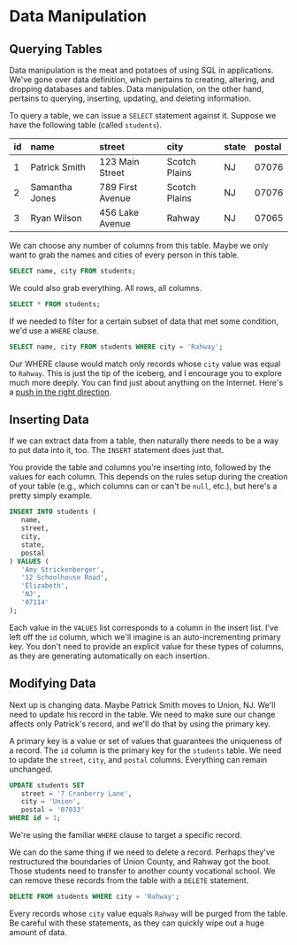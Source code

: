 # Data Manipulation

## Querying Tables

Data manipulation is the meat and potatoes of using SQL in applications. We've gone over data definition, which pertains to creating, altering, and dropping databases and tables. Data manipulation, on the other hand, pertains to querying, inserting, updating, and deleting information.

To query a table, we can issue a `SELECT` statement against it. Suppose we have the following table \(called `students`\).

| id | name | street | city | state | postal |
| :--- | :--- | :--- | :--- | :--- | :--- |
| 1 | Patrick Smith | 123 Main Street | Scotch Plains | NJ | 07076 |
| 2 | Samantha Jones | 789 First Avenue | Scotch Plains | NJ | 07076 |
| 3 | Ryan Wilson | 456 Lake Avenue | Rahway | NJ | 07065 |

We can choose any number of columns from this table. Maybe we only want to grab the names and cities of every person in this table.

```sql
SELECT name, city FROM students;
```

We could also grab everything. All rows, all columns.

```sql
SELECT * FROM students;
```

If we needed to filter for a certain subset of data that met some condition, we'd use a `WHERE` clause.

```sql
SELECT name, city FROM students WHERE city = 'Rahway';
```

Our WHERE clause would match only records whose `city` value was equal to `Rahway`. This is just the tip of the iceberg, and I encourage you to explore much more deeply. You can find just about anything on the Internet. Here's a [push in the right direction](https://www.codecademy.com/learn/learn-sql).

## Inserting Data

If we can extract data from a table, then naturally there needs to be a way to put data into it, too. The `INSERT` statement does just that.

You provide the table and columns you're inserting into, followed by the values for each column. This depends on the rules setup during the creation of your table \(e.g., which columns can or can't be `null`, etc.\), but here's a pretty simply example.

```sql
INSERT INTO students (
   name,
   street,
   city,
   state,
   postal
) VALUES (
   'Amy Strickenberger',
   '12 Schoolhouse Road',
   'Elizabeth',
   'NJ',
   '07114'
);
```

Each value in the `VALUES` list corresponds to a column in the insert list. I've left off the `id` column, which we'll imagine is an auto-incrementing primary key. You don't need to provide an explicit value for these types of columns, as they are generating automatically on each insertion.

## Modifying Data

Next up is changing data. Maybe Patrick Smith moves to Union, NJ. We'll need to update his record in the table. We need to make sure our change affects only Patrick's record, and we'll do that by using the primary key.

A primary key is a value or set of values that guarantees the uniqueness of a record. The `id` column is the primary key for the `students` table. We need to update the `street`, `city`, and `postal` columns. Everything can remain unchanged.

```sql
UPDATE students SET
   street = '7 Cranberry Lane',
   city = 'Union',
   postal = '07033'
WHERE id = 1;
```

We're using the familiar `WHERE` clause to target a specific record.

We can do the same thing if we need to delete a record. Perhaps they've restructured the boundaries of Union County, and Rahway got the boot. Those students need to transfer to another county vocational school. We can remove these records from the table with a `DELETE` statement.

```sql
DELETE FROM students WHERE city = 'Rahway';
```

Every records whose `city` value equals `Rahway` will be purged from the table. Be careful with these statements, as they can quickly wipe out a huge amount of data.


